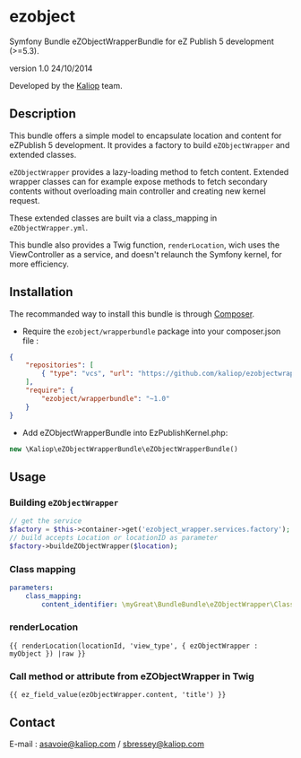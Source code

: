 # ezobject
Symfony Bundle eZObjectWrapperBundle for eZ Publish 5 development (>=5.3).

version 1.0 24/10/2014

Developed by the [Kaliop](http://www.kaliop.com/) team.

## Description

This bundle offers a simple model to encapsulate location and content for eZPublish 5 development.
It provides a factory to build `eZObjectWrapper` and extended classes.

`eZObjectWrapper` provides a lazy-loading method to fetch content.
Extended wrapper classes can for example expose methods to fetch secondary contents without overloading main controller and creating new kernel request.

These extended classes are built via a class_mapping in `eZObjectWrapper.yml`.

This bundle also provides a Twig function, `renderLocation`, wich uses the ViewController as a service, and doesn't
relaunch the Symfony kernel, for more efficiency.

## Installation

The recommanded way to install this bundle is through [Composer](http://getcomposer.org/). 

* Require the `ezobject/wrapperbundle` package into your composer.json file :

```json
{
	"repositories": [
        { "type": "vcs", "url": "https://github.com/kaliop/ezobjectwrapper.git" }
    ],
    "require": {
        "ezobject/wrapperbundle": "~1.0"
    }
}
```

* Add eZObjectWrapperBundle into EzPublishKernel.php: 

```php
new \Kaliop\eZObjectWrapperBundle\eZObjectWrapperBundle()
```

## Usage
### Building `eZObjectWrapper`
```php
// get the service
$factory = $this->container->get('ezobject_wrapper.services.factory');
// build accepts Location or locationID as parameter
$factory->buildeZObjectWrapper($location);
```

### Class mapping
```yml
parameters:
    class_mapping:
        content_identifier: \myGreat\BundleBundle\eZObjectWrapper\ClassesExtendingeZObjectWrapper
```

### renderLocation
```twig
{{ renderLocation(locationId, 'view_type', { ezObjectWrapper : myObject }) |raw }}
```

### Call method or attribute from eZObjectWrapper in Twig
```twig
{{ ez_field_value(ezObjectWrapper.content, 'title') }}
```




## Contact
E-mail : asavoie@kaliop.com / sbressey@kaliop.com